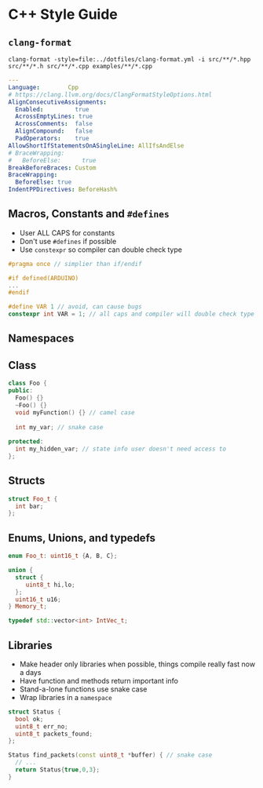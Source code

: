 # C++ Style Guide

## `clang-format`

`clang-format -style=file:../dotfiles/clang-format.yml -i src/**/*.hpp src/**/*.h src/**/*.cpp examples/**/*.cpp`

```yaml
---
Language:        Cpp
# https://clang.llvm.org/docs/ClangFormatStyleOptions.html
AlignConsecutiveAssignments:
  Enabled:         true
  AcrossEmptyLines: true
  AcrossComments:  false
  AlignCompound:   false
  PadOperators:    true
AllowShortIfStatementsOnASingleLine: AllIfsAndElse
# BraceWrapping:
#   BeforeElse:      true
BreakBeforeBraces: Custom
BraceWrapping:
  BeforeElse: true
IndentPPDirectives: BeforeHash%    
```

## Macros, Constants and `#defines`

- User ALL CAPS for constants 
- Don't use `#defines` if possible
- Use `constexpr` so compiler can double check type

```cpp
#pragma once // simplier than if/endif

#if defined(ARDUINO)
...
#endif

#define VAR 1 // avoid, can cause bugs
constexpr int VAR = 1; // all caps and compiler will double check type usage
```

## Namespaces

## Class

```cpp
class Foo {
public:
  Foo() {}
  ~Foo() {}
  void myFunction() {} // camel case
  
  int my_var; // snake case
  
protected:
  int my_hidden_var; // state info user doesn't need access to
};
```

## Structs

```cpp
struct Foo_t {
  int bar;
};
```


## Enums, Unions, and typedefs

```cpp
enum Foo_t: uint16_t {A, B, C};

union {
  struct {
     uint8_t hi,lo;
  };
  uint16_t u16;
} Memory_t;

typedef std::vector<int> IntVec_t;
```

## Libraries

- Make header only libraries when possible, things compile really fast now a days
- Have function and methods return important info
- Stand-a-lone functions use snake case
- Wrap libraries in a `namespace`

```cpp
struct Status {
  bool ok;
  uint8_t err_no;
  uint8_t packets_found;
};

Status find_packets(const uint8_t *buffer) { // snake case
  // ...
  return Status{true,0,3};
}
```
